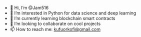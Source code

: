 - 👋 Hi, I’m @Jam516
- 👀 I’m interested in Python for data science and deep learning
- 🌱 I’m currently learning blockchain smart contracts
- 💞️ I’m looking to collaborate on cool projects
- 📫 How to reach me: kufuorkofi@gmail.com

<!---
Jam516/Jam516 is a ✨ special ✨ repository because its `README.md` (this file) appears on your GitHub profile.
You can click the Preview link to take a look at your changes.
--->
